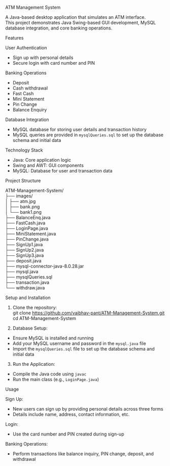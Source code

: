  ATM Management System

A Java-based desktop application that simulates an ATM interface.  
This project demonstrates Java Swing-based GUI development, MySQL database integration, and core banking operations.

Features

User Authentication  
- Sign up with personal details  
- Secure login with card number and PIN  

Banking Operations  
- Deposit  
- Cash withdrawal  
- Fast Cash  
- Mini Statement  
- Pin Change  
- Balance Enquiry  

Database Integration  
- MySQL database for storing user details and transaction history  
- MySQL queries are provided in `mysqlQueries.sql` to set up the database schema and initial data  


Technology Stack

- Java: Core application logic  
- Swing and AWT: GUI components  
- MySQL: Database for user and transaction data  

Project Structure

ATM-Management-System/  
├── images/  
│   ├── atm.jpg  
│   ├── bank.png  
│   └── bank1.png  
├── BalanceEnq.java  
├── FastCash.java  
├── LoginPage.java  
├── MiniStatement.java  
├── PinChange.java  
├── SignUp1.java  
├── SignUp2.java  
├── SignUp3.java  
├── deposit.java  
├── mysql-connector-java-8.0.28.jar  
├── mysql.java  
├── mysqlQueries.sql  
├── transaction.java  
└── withdraw.java  

Setup and Installation

1. Clone the repository:  
git clone https://github.com/vaibhav-pant/ATM-Management-System.git
cd ATM-Management-System

2. Database Setup:  
- Ensure MySQL is installed and running  
- Add your MySQL username and password in the `mysql.java` file  
- Import the `mysqlQueries.sql` file to set up the database schema and initial data  

3. Run the Application:  
- Compile the Java code using `javac`  
- Run the main class (e.g., `LoginPage.java`)  

Usage

Sign Up:  
- New users can sign up by providing personal details across three forms  
- Details include name, address, contact information, etc.  

Login:  
- Use the card number and PIN created during sign-up  

Banking Operations:  
- Perform transactions like balance inquiry, PIN change, deposit, and withdrawal  
